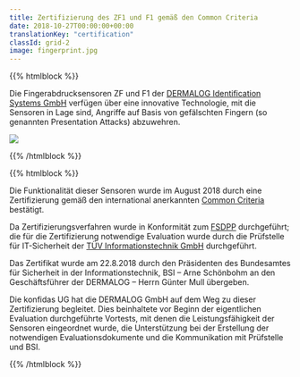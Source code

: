 ```yaml
---
title: Zertifizierung des ZF1 und F1 gemäß den Common Criteria
date: 2018-10-27T00:00:00+00:00
translationKey: "certification"
classId: grid-2
image: fingerprint.jpg
---
```


{{% htmlblock %}}

Die Fingerabdrucksensoren ZF und F1 der [DERMALOG Identification Systems GmbH](http://dermalog.de/) verfügen über eine innovative Technologie, mit die Sensoren in Lage sind, Angriffe auf Basis von gefälschten Fingern (so genannten Presentation Attacks) abzuwehren.

![](/images/fingerprint.jpg)

{{% /htmlblock %}}

{{% htmlblock %}}

Die Funktionalität dieser Sensoren wurde im August 2018 durch eine Zertifizierung gemäß den international anerkannten [Common Criteria](http://commoncriteriaportal.org/) bestätigt.

Da Zertifizierungsverfahren wurde in Konformität zum [FSDPP](https://www.bsi.bund.de/SharedDocs/Downloads/DE/BSI/Zertifizierung/Reporte/ReportePP/pp0063b_pdf.pdf?__blob=publicationFile&v=1) durchgeführt; die für die Zertifizierung notwendige Evaluation wurde durch die Prüfstelle für IT-Sicherheit der [TÜV Informationstechnik GmbH](http://tuvit.de/) durchgeführt.

Das Zertifikat wurde am 22.8.2018 durch den Präsidenten des Bundesamtes für Sicherheit in der Informationstechnik, BSI – Arne Schönbohm an den Geschäftsführer der DERMALOG – Herrn Günter Mull übergeben.

Die konfidas UG hat die DERMALOG GmbH auf dem Weg zu dieser Zertifizierung begleitet. Dies beinhaltete vor Beginn der eigentlichen Evaluation durchgeführte Vortests, mit denen die Leistungsfähigkeit der Sensoren eingeordnet wurde, die Unterstützung bei der Erstellung der notwendigen Evaluationsdokumente und die Kommunikation mit Prüfstelle und BSI.

{{% /htmlblock %}}